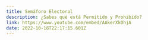 ```yaml
---
title: Semáforo Electoral
description: ¿Sabes qué está Permitido y Prohibido?
link: https://www.youtube.com/embed/AAkerXkOhjA
date: 2022-10-18T22:17:15.601Z
---
```

